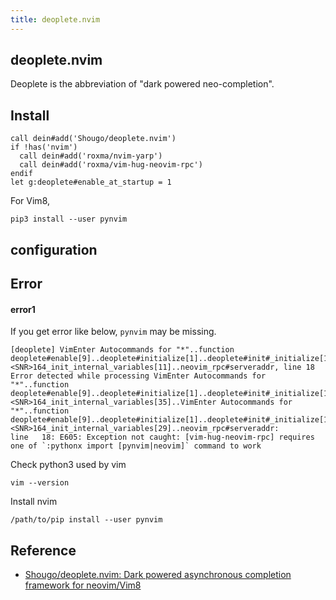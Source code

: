 ```yaml
---
title: deoplete.nvim
---
```


## deoplete.nvim
Deoplete is the abbreviation of "dark powered neo-completion". 

## Install

```
call dein#add('Shougo/deoplete.nvim')
if !has('nvim')
  call dein#add('roxma/nvim-yarp')
  call dein#add('roxma/vim-hug-neovim-rpc')
endif
let g:deoplete#enable_at_startup = 1
```

For Vim8,

```
pip3 install --user pynvim
```

## configuration


## Error

#### error1
If you get error like below, `pynvim` may be missing.

```
[deoplete] VimEnter Autocommands for "*"..function deoplete#enable[9]..deoplete#initialize[1]..deoplete#init#_initialize[10]..<SNR>164_init_internal_variables[11]..neovim_rpc#serveraddr, line 18 Error detected while processing VimEnter Autocommands for "*"..function deoplete#enable[9]..deoplete#initialize[1]..deoplete#init#_initialize[10]..<SNR>164_init_internal_variables[35]..VimEnter Autocommands for "*"..function deoplete#enable[9]..deoplete#initialize[1]..deoplete#init#_initialize[10]..<SNR>164_init_internal_variables[29]..neovim_rpc#serveraddr:
line   18: E605: Exception not caught: [vim-hug-neovim-rpc] requires one of `:pythonx import [pynvim|neovim]` command to work
```

Check python3 used by vim

```
vim --version
```

Install nvim

```
/path/to/pip install --user pynvim
```


## Reference
* [Shougo/deoplete.nvim: Dark powered asynchronous completion framework for neovim/Vim8](https://github.com/Shougo/deoplete.nvim)
